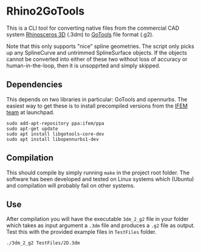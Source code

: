# Rhino2GoTools

This is a CLI tool for converting native files from the commercial CAD system [Rhinosceros 3D](https://www.rhino3d.com/) (.3dm) to [GoTools](https://www.sintef.no/projectweb/geometry-toolkits/gotools/) file format (.g2).

Note that this only supports "nice" spline geometries. The script only picks up any SplineCurve and untrimmed SplineSurface objects. If the objects cannot be converted into either of these two without loss of accuracy or human-in-the-loop, then it is unsopprted and simply skipped.


## Dependencies

This depends on two libraries in particular: GoTools and opennurbs. The easiest way to get these is to install precompiled versions from the [IFEM team](https://launchpad.net/~ifem/+archive/ubuntu/ppa/+index?field.series_filter=xenial) at launchpad.

```
sudo add-apt-repository ppa:ifem/ppa
sudo apt-get update
sudo apt install libgotools-core-dev
sudo apt install libopennurbs1-dev
```

## Compilation
This should compile by simply running `make` in the project root folder. The software has been developed and tested on Linux systems which (Ubuntu) and compilation will probably fail on other systems.

## Use
After compilation you will have the executable `3dm_2_g2` file in your folder which takes as input argument a `.3dm` file and produces a `.g2` file as output. Test this with the provided example files in `TestFiles` folder.
```
./3dm_2_g2 TestFiles/2D.3dm
```
